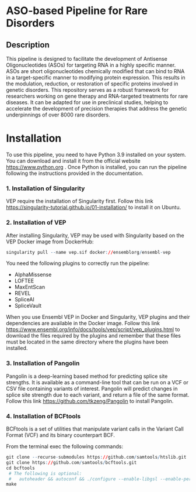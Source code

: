 # ASO-based Pipeline for Rare Disorders
## Description
This pipeline is designed to facilitate the development of Antisense Oligonucleotides (ASOs) for targeting RNA in a highly specific manner. ASOs are short oligonucleotides chemically modified that can bind to RNA in a target-specific manner to modifying protein expression. This results in the modulation, reduction, or restoration of specific proteins involved in genetic disorders.
This repository serves as a robust framework for researchers working on gene therapy and RNA-targeted treatments for rare diseases. It can be adapted for use in preclinical studies, helping to accelerate the development of precision therapies that address the genetic underpinnings of over 8000 rare disorders.
# Installation
To use this pipeline, you need to have Python 3.9 installed on your system. You can download and install it from the official website https://www.python.org . Once Python is installed, you can run the pipeline following the instructions provided in the documentation.
### 1. Installation of Singularity
VEP require the installation of Singularity first. Follow this link https://singularity-tutorial.github.io/01-installation/ to install it on Ubuntu. 
### 2. Installation of VEP
After installing Singularity, VEP may be used with Singularity based on the VEP Docker image from DockerHub:
``` r
singularity pull --name vep.sif docker://ensemblorg/ensembl-vep
```
You need the following plugins to correctly run the pipeline:
- AlphaMissense
- LOFTEE
- MaxEntScan
- REVEL
- SpliceAI
- SpliceVault

When you use Ensembl VEP in Docker and Singularity, VEP plugins and their dependencies are available in the Docker image. Follow this link https://www.ensembl.org/info/docs/tools/vep/script/vep_plugins.html to download the files required by the plugins and remember that these files must be located in the same directory where the plugins have been installed.
### 3. Installation of Pangolin
Pangolin is a deep-learning based method for predicting splice site strengths. It is available as a command-line tool that can be run on a VCF or CSV file containing variants of interest. 
Pangolin will predict changes in splice site strength due to each variant, and return a file of the same format. Follow this link https://github.com/tkzeng/Pangolin to install Pangolin.

### 4. Installation of BCFtools
BCFtools is a set of utilities that manipulate variant calls in the Variant Call Format (VCF) and its binary counterpart BCF. 

From the terminal exec the following commands:
``` r
git clone --recurse-submodules https://github.com/samtools/htslib.git
git clone https://github.com/samtools/bcftools.git
cd bcftools
 # The following is optional:
 #   autoheader && autoconf && ./configure --enable-libgsl --enable-perl-filters
make
```
